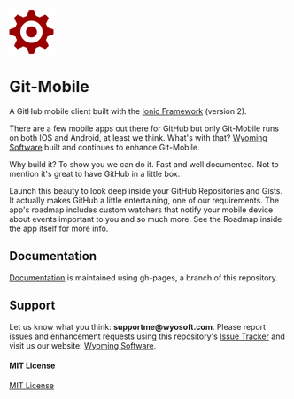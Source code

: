 
![](https://github.com/wkande/git-mobile/raw/master/images/icon.png)
# Git-Mobile
A GitHub mobile client built with the
[Ionic Framework](http://www.ionicframework.com) (version 2).

There are a few mobile apps out there for GitHub but only Git-Mobile runs on both
IOS and Android, at least we think. What's with that?
[Wyoming Software](http://www.wyomingsoftware.com) built and continues to enhance Git-Mobile.

Why build it? To show you we can do it. Fast and well documented. Not to mention
it's great to have GitHub in a little box.

Launch this beauty to look deep inside your GitHub Repositories and Gists. It actually
makes GitHub a little entertaining, one of our requirements. The app's roadmap includes
custom watchers that notify your mobile device about events important to you and so much more.
See the Roadmap inside the app itself for more info.





## Documentation

[Documentation](http://wkande.github.io/git-mobile/) is maintained using gh-pages, a branch of this repository.





## Support

Let us know what you think: **supportme&#64;&#119;yosoft.com**. Please report issues and enhancement
requests using this repository's [Issue Tracker](https://github.com/wkande/git-mobile/issues)
and visit us our website:
[Wyoming Software](http://www.wyomingsoftware.com).


#### MIT License
[MIT License](https://github.com/wkande/git-mobile/blob/master/LICENSE)
